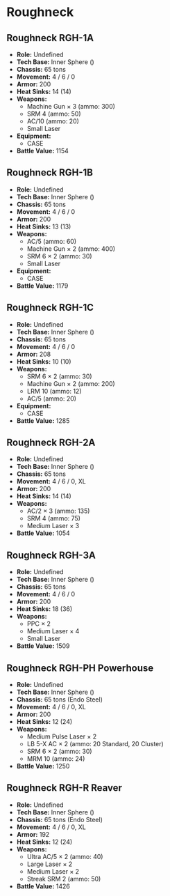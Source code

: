# Roughneck
## Roughneck RGH-1A
- **Role:** Undefined
- **Tech Base:** Inner Sphere ()
- **Chassis:** 65 tons
- **Movement:** 4 / 6 / 0
- **Armor:** 200
- **Heat Sinks:** 14 (14)
- **Weapons:**
  - Machine Gun × 3 (ammo: 300)
  - SRM 4 (ammo: 50)
  - AC/10 (ammo: 20)
  - Small Laser
- **Equipment:**
  - CASE
- **Battle Value:** 1154

## Roughneck RGH-1B
- **Role:** Undefined
- **Tech Base:** Inner Sphere ()
- **Chassis:** 65 tons
- **Movement:** 4 / 6 / 0
- **Armor:** 200
- **Heat Sinks:** 13 (13)
- **Weapons:**
  - AC/5 (ammo: 60)
  - Machine Gun × 2 (ammo: 400)
  - SRM 6 × 2 (ammo: 30)
  - Small Laser
- **Equipment:**
  - CASE
- **Battle Value:** 1179

## Roughneck RGH-1C
- **Role:** Undefined
- **Tech Base:** Inner Sphere ()
- **Chassis:** 65 tons
- **Movement:** 4 / 6 / 0
- **Armor:** 208
- **Heat Sinks:** 10 (10)
- **Weapons:**
  - SRM 6 × 2 (ammo: 30)
  - Machine Gun × 2 (ammo: 200)
  - LRM 10 (ammo: 12)
  - AC/5 (ammo: 20)
- **Equipment:**
  - CASE
- **Battle Value:** 1285

## Roughneck RGH-2A
- **Role:** Undefined
- **Tech Base:** Inner Sphere ()
- **Chassis:** 65 tons
- **Movement:** 4 / 6 / 0, XL
- **Armor:** 200
- **Heat Sinks:** 14 (14)
- **Weapons:**
  - AC/2 × 3 (ammo: 135)
  - SRM 4 (ammo: 75)
  - Medium Laser × 3
- **Battle Value:** 1054

## Roughneck RGH-3A
- **Role:** Undefined
- **Tech Base:** Inner Sphere ()
- **Chassis:** 65 tons
- **Movement:** 4 / 6 / 0
- **Armor:** 200
- **Heat Sinks:** 18 (36)
- **Weapons:**
  - PPC × 2
  - Medium Laser × 4
  - Small Laser
- **Battle Value:** 1509

## Roughneck RGH-PH Powerhouse
- **Role:** Undefined
- **Tech Base:** Inner Sphere ()
- **Chassis:** 65 tons (Endo Steel)
- **Movement:** 4 / 6 / 0, XL
- **Armor:** 200
- **Heat Sinks:** 12 (24)
- **Weapons:**
  - Medium Pulse Laser × 2
  - LB 5-X AC × 2 (ammo: 20 Standard, 20 Cluster)
  - SRM 6 × 2 (ammo: 30)
  - MRM 10 (ammo: 24)
- **Battle Value:** 1250

## Roughneck RGH-R Reaver
- **Role:** Undefined
- **Tech Base:** Inner Sphere ()
- **Chassis:** 65 tons (Endo Steel)
- **Movement:** 4 / 6 / 0, XL
- **Armor:** 192
- **Heat Sinks:** 12 (24)
- **Weapons:**
  - Ultra AC/5 × 2 (ammo: 40)
  - Large Laser × 2
  - Medium Laser × 2
  - Streak SRM 2 (ammo: 50)
- **Battle Value:** 1426

